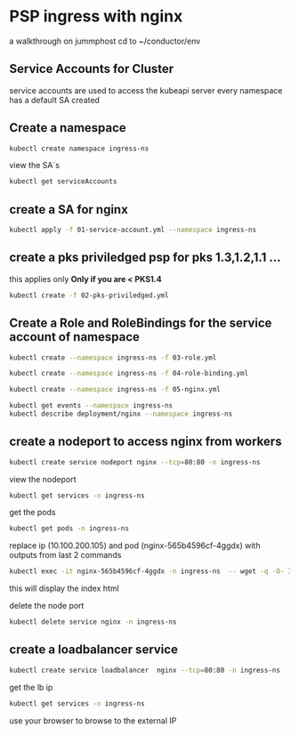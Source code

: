 
# PSP ingress with nginx

a walkthrough
on jummphost
cd to ~/conductor/env

## Service Accounts for Cluster

service accounts are used to access the kubeapi server
every namespace has a default SA created

## Create a namespace

```bash
kubectl create namespace ingress-ns
```

view the SA´s

```bash
kubectl get serviceAccounts
```

## create a SA for nginx

```bash
kubectl apply -f 01-service-account.yml --namespace ingress-ns
```

## create a pks priviledged psp for pks 1.3,1.2,1.1 ...

this applies only **Only if you are < PKS1.4**

```bash
kubectl create -f 02-pks-priviledged.yml
```

## Create a Role and RoleBindings for the service account of namespace

```bash
kubectl create --namespace ingress-ns -f 03-role.yml
```

```bash
kubectl create --namespace ingress-ns -f 04-role-binding.yml
```

```bash
kubectl create --namespace ingress-ns -f 05-nginx.yml
```

```bash
kubectl get events --namespace ingress-ns
kubectl describe deployment/nginx --namespace ingress-ns
```

## create a nodeport to access nginx from workers

```bash
kubectl create service nodeport nginx --tcp=80:80 -n ingress-ns
```

view the nodeport

```bash
kubectl get services -n ingress-ns
```

get the pods

```bash
kubectl get pods -n ingress-ns
```

replace ip (10.100.200.105) and pod (nginx-565b4596cf-4ggdx) with outputs from last 2 commands

```bash
kubectl exec -it nginx-565b4596cf-4ggdx -n ingress-ns  -- wget -q -O- 10.100.200.105:80
```

this will display the index html

delete the node port

```bash
kubectl delete service nginx -n ingress-ns
```

## create a loadbalancer service

```bash
kubectl create service loadbalancer  nginx --tcp=80:80 -n ingress-ns
```

get the lb ip

```bash
kubectl get services -n ingress-ns
```

use your browser to browse to the external IP
